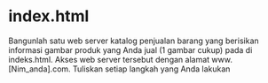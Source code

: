 # index.html
Bangunlah satu web server katalog penjualan barang yang berisikan informasi gambar produk yang Anda jual (1 gambar cukup) pada di indeks.html. Akses web server tersebut dengan alamat www.[Nim_anda].com. Tuliskan setiap langkah yang Anda lakukan
